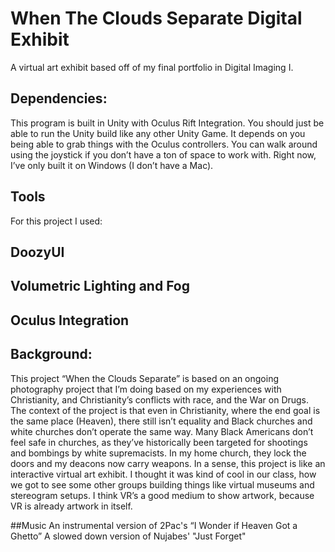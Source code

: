 # When The Clouds Separate Digital Exhibit

A virtual art exhibit based off of my final portfolio in Digital Imaging I.


## Dependencies:
This program is built in Unity with Oculus Rift Integration. You should just be able to run the Unity build like any other Unity Game. It depends on you being able to grab things with the Oculus controllers. You can walk around using the joystick if you don’t have a ton of space to work with. Right now, I’ve only built it on Windows (I don’t have a Mac).

## Tools
For this project I used:
## DoozyUI
## Volumetric Lighting and Fog
## Oculus Integration

## Background:
This project “When the Clouds Separate” is based on an ongoing photography project that I’m doing based on my experiences with Christianity, and Christianity’s conflicts with race, and the War on Drugs. The context of the project is that even in Christianity, where the end goal is the same place (Heaven), there still isn’t equality and Black churches and white churches don’t operate the same way. Many Black Americans don’t feel safe in churches, as they’ve historically been targeted for shootings and bombings by white supremacists. In my home church, they lock the doors and my deacons now carry weapons. In a sense, this project is like an interactive virtual art exhibit. I thought it was kind of cool in our class, how we got to see some other groups building things like virtual museums and stereogram setups. I think VR’s a good medium to show artwork, because VR is already artwork in itself.

##Music
An instrumental version of 2Pac's “I Wonder if Heaven Got a Ghetto”
A slowed down version of Nujabes' "Just Forget"
